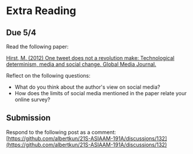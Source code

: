 # Extra Reading
## Due 5/4

Read the following paper:

[Hirst, M. (2012) One tweet does not a revolution make: Technological determinism, media and social change. Global Media Journal.](https://www.hca.westernsydney.edu.au/gmjau/archive/v6_2012_2/pdf/martin_hirst_RA_V6-2_2012_GMJAU.pdf)

Reflect on the following questions:

- What do you think about the author's view on social media?
- How does the limits of social media mentioned in the paper relate your online survey?

## Submission
Respond to the following post as a comment:
[https://github.com/albertkun/21S-ASIAAM-191A/discussions/132](https://github.com/albertkun/21S-ASIAAM-191A/discussions/132)
